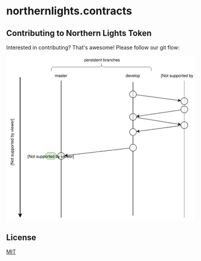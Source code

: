 # northernlights.contracts

## Contributing to Northern Lights Token

Interested in contributing? That's awesome! Please follow our git flow:

![Alt text](images/flow.svg)

## License

[MIT](./LICENSE)
